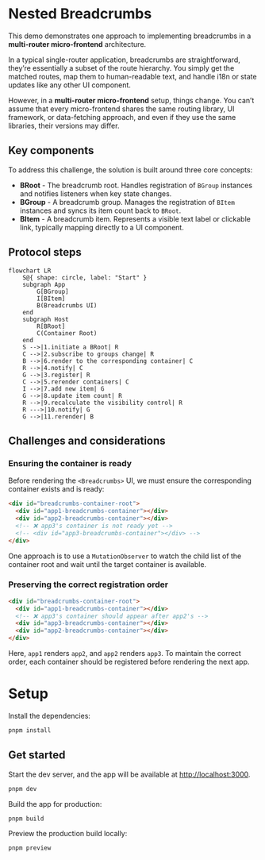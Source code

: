 # Nested Breadcrumbs

This demo demonstrates one approach to implementing breadcrumbs in a **multi-router micro-frontend** architecture.

In a typical single-router application, breadcrumbs are straightforward, they’re essentially a subset of the route hierarchy. You simply get the matched routes, map them to human-readable text, and handle i18n or state updates like any other UI component.

However, in a **multi-router micro-frontend** setup, things change. You can’t assume that every micro-frontend shares the same routing library, UI framework, or data-fetching approach, and even if they use the same libraries, their versions may differ.

## Key components

To address this challenge, the solution is built around three core concepts:

- **BRoot** - The breadcrumb root. Handles registration of `BGroup` instances and notifies listeners when key state changes.
- **BGroup** - A breadcrumb group. Manages the registration of `BItem` instances and syncs its item count back to `BRoot`.
- **BItem** - A breadcrumb item. Represents a visible text label or clickable link, typically mapping directly to a UI component.

## Protocol steps

```mermaid
flowchart LR
    S@{ shape: circle, label: "Start" }
    subgraph App
        G[BGroup]
        I[BItem]
        B(Breadcrumbs UI)
    end
    subgraph Host
        R[BRoot]
        C(Container Root)
    end
    S -->|1.initiate a BRoot| R
    C -->|2.subscribe to groups change| R
    B -->|6.render to the corresponding container| C
    R -->|4.notify| C
    G -->|3.register| R
    C -->|5.rerender containers| C
    I -->|7.add new item| G
    G -->|8.update item count| R
    R -->|9.recalculate the visibility control| R
    R --->|10.notify| G
    G -->|11.rerender| B
```

## Challenges and considerations

### Ensuring the container is ready

Before rendering the `<Breadcrumbs>` UI, we must ensure the corresponding container exists and is ready:

```html
<div id="breadcrumbs-container-root">
  <div id="app1-breadcrumbs-container"></div>
  <div id="app2-breadcrumbs-container"></div>
  <!-- ❌ app3's container is not ready yet -->
  <!-- <div id="app3-breadcrumbs-container"></div> -->
</div>
```

One approach is to use a `MutationObserver` to watch the child list of the container root and wait until the target container is available.

### Preserving the correct registration order

```html
<div id="breadcrumbs-container-root">
  <div id="app1-breadcrumbs-container"></div>
  <!-- ❌ app3's container should appear after app2's -->
  <div id="app3-breadcrumbs-container"></div>
  <div id="app2-breadcrumbs-container"></div>
</div>
```

Here, `app1` renders `app2`, and `app2` renders `app3`. To maintain the correct order, each container should be registered before rendering the next app.

# Setup

Install the dependencies:

```bash
pnpm install
```

## Get started

Start the dev server, and the app will be available at [http://localhost:3000](http://localhost:3000).

```bash
pnpm dev
```

Build the app for production:

```bash
pnpm build
```

Preview the production build locally:

```bash
pnpm preview
```
